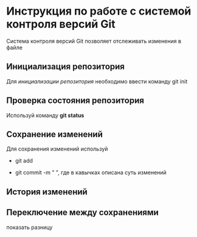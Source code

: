 # Инструкция по работе с системой контроля версий Git

Система контроля версий Git позволяет отслеживать изменения в файле

## Инициализация репозитория

Для *инициализации репозитория* необходимо ввести команду git init

## Проверка состояния репозитория

Используй команду **git status**

## Сохранение изменений

Для сохранения изменений используй

* git add

* git commit -m "  ", где в кавычках описана суть изменений

## История изменений

## Переключение между сохранениями

показать разницу